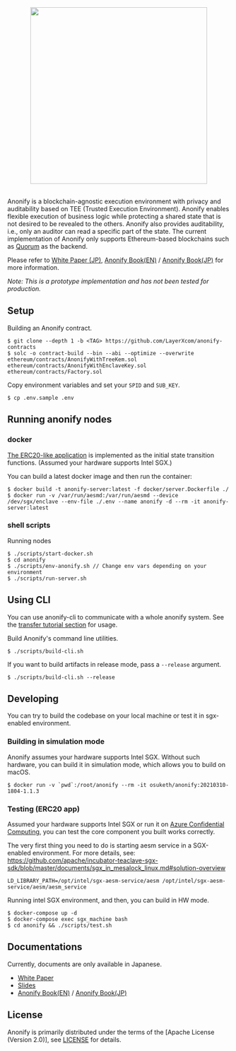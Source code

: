 <div align="center">
<img src="https://user-images.githubusercontent.com/10915207/81931155-9c178e80-9624-11ea-9a32-5ad7985d1cb3.png" width="400px">
</div>
</br>

Anonify is a blockchain-agnostic execution environment with privacy and auditability based on TEE (Trusted Execution Environment). Anonify enables flexible execution of business logic while protecting a shared state that is not desired to be revealed to the others. Anonify also provides auditability, i.e., only an auditor can read a specific part of the state. The current implementation of Anonify only supports Ethereum-based blockchains such as [Quorum](https://github.com/jpmorganchase/quorum) as the backend.

Please refer to [White Paper (JP)](https://layerx.co.jp/wp-content/uploads/2020/06/anonify.pdf), [Anonify Book(EN)](https://layerxcom.github.io/anonify-book-en/) / [Anonify Book(JP)](https://layerxcom.github.io/anonify-book/) for more information.

*Note: This is a prototype implementation and has not been tested for production.*

## Setup
Building an Anonify contract.
```
$ git clone --depth 1 -b <TAG> https://github.com/LayerXcom/anonify-contracts
$ solc -o contract-build --bin --abi --optimize --overwrite ethereum/contracts/AnonifyWithTreeKem.sol ethereum/contracts/AnonifyWithEnclaveKey.sol ethereum/contracts/Factory.sol
```

Copy environment variables and set your `SPID` and `SUB_KEY`.
```
$ cp .env.sample .env
```

## Running anonify nodes

### docker
[The ERC20-like application](example/erc20/state-transition/src/lib.rs) is implemented as the initial state transition functions. (Assumed your hardware supports Intel SGX.)

You can build a latest docker image and then run the container:
```
$ docker build -t anonify-server:latest -f docker/server.Dockerfile ./
$ docker run -v /var/run/aesmd:/var/run/aesmd --device /dev/sgx/enclave --env-file ./.env --name anonify -d --rm -it anonify-server:latest
```

### shell scripts

Running nodes
```
$ ./scripts/start-docker.sh
$ cd anonify
$ ./scripts/env-anonify.sh // Change env vars depending on your environment
$ ./scripts/run-server.sh
```

## Using CLI
You can use anonify-cli to communicate with a whole anonify system. See the [transfer tutorial section](https://layerxcom.github.io/anonify-book-en/Tutorials/ERC20/transfer/) for usage.

Build Anonify's command line utilities.
```
$ ./scripts/build-cli.sh
```

If you want to build artifacts in release mode, pass a `--release` argument.
```
$ ./scripts/build-cli.sh --release
```

## Developing

You can try to build the codebase on your local machine or test it in sgx-enabled environment.

###  Building in simulation mode

Anonify assumes your hardware supports Intel SGX. Without such hardware, you can build it in simulation mode, which allows you to build on macOS.

```
$ docker run -v `pwd`:/root/anonify --rm -it osuketh/anonify:20210310-1804-1.1.3
```

### Testing (ERC20 app)

Assumed your hardware supports Intel SGX or run it on [Azure Confidential Computing](https://azure.microsoft.com/ja-jp/solutions/confidential-compute/), you can test the core component you built works correctly.

The very first thing you need to do is starting aesm service in a SGX-enabled environment. For more details, see: https://github.com/apache/incubator-teaclave-sgx-sdk/blob/master/documents/sgx_in_mesalock_linux.md#solution-overview
```
LD_LIBRARY_PATH=/opt/intel/sgx-aesm-service/aesm /opt/intel/sgx-aesm-service/aesm/aesm_service
```

Running intel SGX environment, and then, you can build in HW mode.
```
$ docker-compose up -d
$ docker-compose exec sgx_machine bash
$ cd anonify && ./scripts/test.sh
```

## Documentations
Currently, documents are only available in Japanese.

- [White Paper](https://layerx.co.jp/wp-content/uploads/2020/06/anonify.pdf)
- [Slides](https://speakerdeck.com/layerx/anonify)
- [Anonify Book(EN)](https://layerxcom.github.io/anonify-book-en/) / [Anonify Book(JP)](https://layerxcom.github.io/anonify-book/)

## License

Anonify is primarily distributed under the terms of the [Apache License (Version 2.0)], see [LICENSE](https://github.com/LayerXcom/anonify/blob/master/LICENSE) for details.
